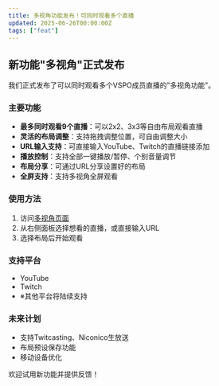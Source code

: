 ```yaml
---
title: 多视角功能发布！可同时观看多个直播
updated: 2025-06-26T00:00:00Z
tags: ["feat"]
---
```


## 新功能"多视角"正式发布

我们正式发布了可以同时观看多个VSPO成员直播的"多视角功能"。

### 主要功能

- **最多同时观看9个直播**：可以2x2、3x3等自由布局观看直播
- **灵活的布局调整**：支持拖拽调整位置，可自由调整大小
- **URL输入支持**：可直接输入YouTube、Twitch的直播链接添加
- **播放控制**：支持全部一键播放/暂停、个别音量调节
- **布局分享**：可通过URL分享设置好的布局
- **全屏支持**：支持多视角全屏观看

### 使用方法

1. 访问[多视角页面](/multiview)
2. 从右侧面板选择想看的直播，或直接输入URL
3. 选择布局后开始观看

### 支持平台

- YouTube
- Twitch
- ※其他平台将陆续支持

### 未来计划

- 支持Twitcasting、Niconico生放送
- 布局预设保存功能
- 移动设备优化

欢迎试用新功能并提供反馈！